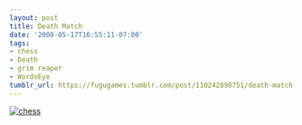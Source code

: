 ```yaml
---
layout: post
title: Death Match
date: '2008-05-17T16:55:11-07:00'
tags:
- chess
- Death
- grim reaper
- WordsEye
tumblr_url: https://fugugames.tumblr.com/post/110242898751/death-match
---
```

[![](http://itshardtofondlepenguins.com/wp-content/uploads/2008/05/chess.jpg "chess")](http://itshardtofondlepenguins.com/wp-content/uploads/2008/05/chess.jpg)
